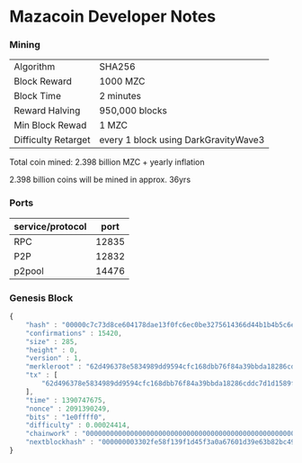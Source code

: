 Mazacoin Developer Notes
========================

### Mining
| | |
| ------------------- | ------------------------------------ |
| Algorithm           | SHA256                               |
| Block Reward        | 1000 MZC                             |
| Block Time          | 2 minutes                            |
| Reward Halving      | 950,000 blocks                       |
| Min Block Rewad     | 1 MZC                                |
| Difficulty Retarget | every 1 block using DarkGravityWave3 |

Total coin mined: 2.398 billion MZC + yearly inflation

2.398 billion coins will be mined in approx. 36yrs

### Ports
| service/protocol | port  |
| ---------------- | ----- |
| RPC              | 12835 |
| P2P              | 12832 |
| p2pool           | 14476 |


### Genesis Block
```javascript
{
    "hash" : "00000c7c73d8ce604178dae13f0fc6ec0be3275614366d44b1b4b5c6e238c60c",
    "confirmations" : 15420,
    "size" : 285,
    "height" : 0,
    "version" : 1,
    "merkleroot" : "62d496378e5834989dd9594cfc168dbb76f84a39bbda18286cddc7d1d1589f4f",
    "tx" : [
        "62d496378e5834989dd9594cfc168dbb76f84a39bbda18286cddc7d1d1589f4f"
    ],
    "time" : 1390747675,
    "nonce" : 2091390249,
    "bits" : "1e0ffff0",
    "difficulty" : 0.00024414,
    "chainwork" : "0000000000000000000000000000000000000000000000000000000000100010",
    "nextblockhash" : "000000003302fe58f139f1d45f3a0a67601d39e63b82bc4918f48b8cd5df6ab0"
}
```
